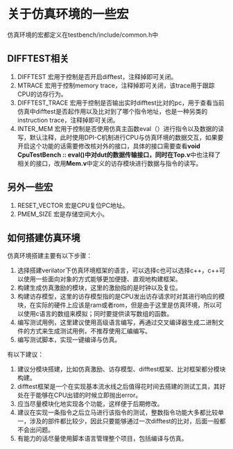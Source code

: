 **关于仿真环境的一些宏**
================================

仿真环境的宏都定义在testbench/include/common.h中

**DIFFTEST相关**
----------------------------------

1. DIFFTEST 宏用于控制是否开启difftest，注释掉即可关闭。
2. MTRACE 宏用于控制memory trace，注释掉即可关闭，该trace用于跟踪CPU的访存行为。
3. DIFFTEST_TRACE 宏用于控制是否输出实时difftest比对的pc，用于查看当前仿真中difftest是否起作用以及比对到了哪个指令地址，也是一种另类的instruction trace，注释掉即可关闭。
4. INTER_MEM 宏用于控制是否使用仿真主函数eval（）进行指令以及数据的读写，默认注释，此时使用DPI-C机制进行CPU与仿真环境的数据交互，如果要开启这个功能的话需要修改核对外的接口，具体的接口需要查看**void CpuTestBench :: eval()**中对dut的数据传输接口，同时在**Top.v**中也注释了相关的接口，改用**Mem.v**中定义的访存模块进行数据与指令的读写。

**另外一些宏**
---------------------------------------------
1. RESET_VECTOR 宏是CPU复位PC地址。
2. PMEM_SIZE 宏是存储空间大小。

**如何搭建仿真环境**
------------------------------------------
仿真环境搭建主要有以下步骤：
1. 选择搭建verilator下仿真环境框架的语言，可以选择c也可以选择c++，c++可以使用一些面向对象的方式能够更加便捷、直观地构建框架。
2. 构建生成仿真激励的模块，这里的激励指的是时钟以及复位。
3. 构建访存模型，这里的访存模型指的是CPU发出访存请求时对其进行响应的模块，在实际的硬件上应该是ram或者rom，但是由于这里是仿真环境，所以可以使用c语言的数组来模拟；同时要提供读写数组的函数。
4. 编写测试用例，这里建议使用高级语言编写，再通过交叉编译器生成二进制文件的方式来生成测试用例，不推荐使用汇编编写。
5. 编写测试脚本，实现一键编译与仿真。


有以下建议：
1. 建议分模块搭建，比如仿真激励、访存模型、difftest框架、比对框架都分模块构建。
2. difftest框架是一个在实现基本流水线之后值得花时间去搭建的测试工具，其好处在于能够在CPU出错的时候立即抛出error。
3. 应当尽量模块化地实现各个功能，这样便于后期修改。
4. 建议在实现一条指令之后立马进行该指令的测试，整数指令功能大多都比较单一，涉及的部件都比较少，因此只要能够通过一次difftest的比对，后面一般都不会出问题。
5. 有能力的话尽量使用脚本语言管理整个项目，包括编译与仿真。

